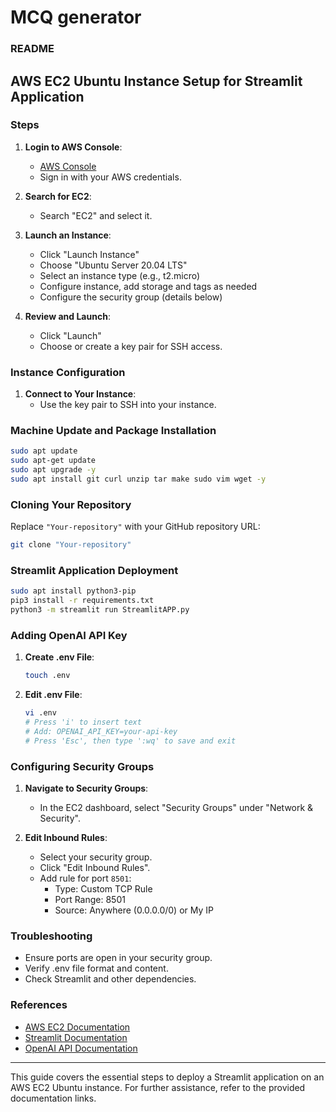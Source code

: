 # MCQ generator
### README

## AWS EC2 Ubuntu Instance Setup for Streamlit Application

### Steps

1. **Login to AWS Console**:
   - [AWS Console](https://aws.amazon.com/console/)
   - Sign in with your AWS credentials.

2. **Search for EC2**:
   - Search "EC2" and select it.

3. **Launch an Instance**:
   - Click "Launch Instance"
   - Choose "Ubuntu Server 20.04 LTS"
   - Select an instance type (e.g., t2.micro)
   - Configure instance, add storage and tags as needed
   - Configure the security group (details below)

4. **Review and Launch**:
   - Click "Launch"
   - Choose or create a key pair for SSH access.

### Instance Configuration

1. **Connect to Your Instance**:
   - Use the key pair to SSH into your instance.

### Machine Update and Package Installation

```bash
sudo apt update
sudo apt-get update
sudo apt upgrade -y
sudo apt install git curl unzip tar make sudo vim wget -y
```

### Cloning Your Repository

Replace `"Your-repository"` with your GitHub repository URL:

```bash
git clone "Your-repository"
```

### Streamlit Application Deployment

```bash
sudo apt install python3-pip
pip3 install -r requirements.txt
python3 -m streamlit run StreamlitAPP.py
```

### Adding OpenAI API Key

1. **Create .env File**:
   ```bash
   touch .env
   ```

2. **Edit .env File**:
   ```bash
   vi .env
   # Press 'i' to insert text
   # Add: OPENAI_API_KEY=your-api-key
   # Press 'Esc', then type ':wq' to save and exit
   ```

### Configuring Security Groups

1. **Navigate to Security Groups**:
   - In the EC2 dashboard, select "Security Groups" under "Network & Security".

2. **Edit Inbound Rules**:
   - Select your security group.
   - Click "Edit Inbound Rules".
   - Add rule for port `8501`:
     - Type: Custom TCP Rule
     - Port Range: 8501
     - Source: Anywhere (0.0.0.0/0) or My IP

### Troubleshooting

- Ensure ports are open in your security group.
- Verify .env file format and content.
- Check Streamlit and other dependencies.

### References

- [AWS EC2 Documentation](https://docs.aws.amazon.com/ec2/index.html)
- [Streamlit Documentation](https://docs.streamlit.io/)
- [OpenAI API Documentation](https://beta.openai.com/docs/)

---

This guide covers the essential steps to deploy a Streamlit application on an AWS EC2 Ubuntu instance. For further assistance, refer to the provided documentation links.
